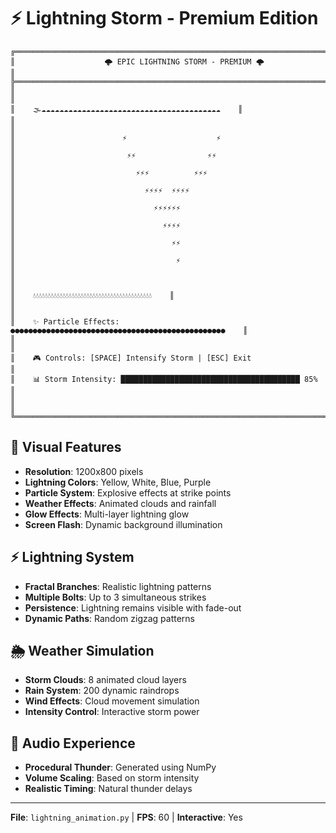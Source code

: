 # ⚡ Lightning Storm - Premium Edition

```
╔══════════════════════════════════════════════════════════════════════════════╗
║                    🌩️ EPIC LIGHTNING STORM - PREMIUM 🌩️                    ║
╠══════════════════════════════════════════════════════════════════════════════╣
║                                                                              ║
║    🌫️☁️☁️☁️☁️☁️☁️☁️☁️☁️☁️☁️☁️☁️☁️☁️☁️☁️☁️☁️☁️☁️☁️☁️☁️☁️☁️☁️☁️☁️☁️☁️☁️☁️☁️☁️☁️☁️☁️☁️☁️    ║
║                                                                              ║
║                        ⚡                    ⚡                              ║
║                         ⚡⚡                ⚡⚡                               ║
║                           ⚡⚡⚡          ⚡⚡⚡                                ║
║                             ⚡⚡⚡⚡  ⚡⚡⚡⚡                                  ║
║                               ⚡⚡⚡⚡⚡⚡                                     ║
║                                 ⚡⚡⚡⚡                                       ║
║                                   ⚡⚡                                        ║
║                                    ⚡                                        ║
║                                                                              ║
║    💧💧💧💧💧💧💧💧💧💧💧💧💧💧💧💧💧💧💧💧💧💧💧💧💧💧💧💧💧💧💧💧💧💧💧💧💧💧💧💧    ║
║                                                                              ║
║    ✨ Particle Effects: ●●●●●●●●●●●●●●●●●●●●●●●●●●●●●●●●●●●●●●●●●●●●●●●●    ║
║                                                                              ║
║    🎮 Controls: [SPACE] Intensify Storm | [ESC] Exit                        ║
║    📊 Storm Intensity: ████████████████████████████████████████ 85%         ║
║                                                                              ║
╚══════════════════════════════════════════════════════════════════════════════╝
```

## 🎨 Visual Features
- **Resolution**: 1200x800 pixels
- **Lightning Colors**: Yellow, White, Blue, Purple
- **Particle System**: Explosive effects at strike points
- **Weather Effects**: Animated clouds and rainfall
- **Glow Effects**: Multi-layer lightning glow
- **Screen Flash**: Dynamic background illumination

## ⚡ Lightning System
- **Fractal Branches**: Realistic lightning patterns
- **Multiple Bolts**: Up to 3 simultaneous strikes
- **Persistence**: Lightning remains visible with fade-out
- **Dynamic Paths**: Random zigzag patterns

## 🌦️ Weather Simulation
- **Storm Clouds**: 8 animated cloud layers
- **Rain System**: 200 dynamic raindrops
- **Wind Effects**: Cloud movement simulation
- **Intensity Control**: Interactive storm power

## 🎵 Audio Experience
- **Procedural Thunder**: Generated using NumPy
- **Volume Scaling**: Based on storm intensity
- **Realistic Timing**: Natural thunder delays

---
**File**: `lightning_animation.py` | **FPS**: 60 | **Interactive**: Yes